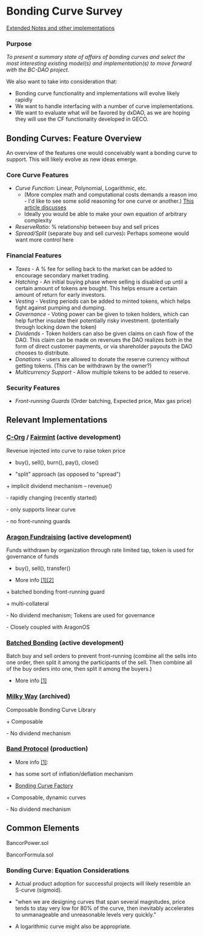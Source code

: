 # Bonding Curve Survey

[Extended Notes and other implementations](https://docs.google.com/document/d/1fBoe1enG_M7ReIycURh_uH6k9mmGz_Sp07j19mCcKCo/edit#)

### Purpose
*To present a summary state of affairs of bonding curves and select the most interesting existing model(s) and implementation(s) to move forward with the BC-DAO project.*

We also want to take into consideration that:

- Bonding curve functionality and implementations will evolve likely rapidly
- We want to handle interfacing with a number of curve implementations.
- We want to evaluate what will be favored by dxDAO, as we are hoping they will use the CF functionality developed in GECO.

## Bonding Curves: Feature Overview

An overview of the features one would conceivably want a bonding curve to support. This will likely evolve as new ideas emerge.

### Core Curve Features

- *Curve Function*: Linear, Polynomial, Logarithmic, etc.
    - (More complex math and computational costs demands a reason imo - I'd like to see some solid reasoning for one curve or another.) [This article discusses](https://medium.com/thoughtchains/on-single-bonding-curves-for-continuous-token-models-a167f5ffef89)
    - Ideally you would be able to make your own equation of arbitrary complexity
- *ReserveRatio*: % relationship between buy and sell prices
- *Spread/Split* (separate buy and sell curves)**:** Perhaps someone would want more control here

### Financial Features

- *Taxes* - A % fee for selling back to the market can be added to encourage secondary market trading.
- *Hatching* - An initial buying phase where selling is disabled up until a certain amount of tokens are bought. This helps ensure a certain amount of return for early investors.
- *Vesting* - Vesting periods can be added to minted tokens, which helps fight against pumping and dumping.
- *Governance* - Voting power can be given to token holders, which can help further insulate their potentially risky investment. (potentially through locking down the token)
- *Dividends* - Token holders can also be given claims on cash flow of the DAO. This claim can be made on revenues the DAO realizes both in the form of direct customer payments, or via shareholder payouts the DAO chooses to distribute.
- *Donations* - users are allowed to donate the reserve currency without getting tokens. (This can be withdrawn by the owner?)
- *Multicurrency Support* - Allow multiple tokens to be added to reserve.

### Security Features

- *Front-running Guards* (Order batching, Expected price, Max gas price)

## Relevant Implementations

### [C-Org](https://github.com/C-ORG/whitepaper) / [Fairmint](https://github.com/Fairmint/c-org) (active development)

Revenue injected into curve to raise token price

- buy(), sell(), burn(), pay(), close()

- "split" approach (as opposed to "spread")

\+ implicit dividend mechanism – revenue()

\- rapidly changing (recently started)

\- only supports linear curve

\- no front-running guards

### [Aragon Fundraising](https://github.com/AragonBlack/fundraising) (active development)

Funds withdrawn by organization through rate limited tap, token is used for governance of funds

- buy(), sell(), transfer()

- More info [[1]](https://github.com/1Hive/Apiary)[[2]](https://blog.aragon.org/introducing-aragon-fundraising/)

\+ batched bonding front-running guard

\+ multi-collateral

\- No dividend mechanism; Tokens are used for governance

\- Closely coupled with AragonOS

### [Batched Bonding](https://github.com/okwme/BatchedBondingCurves) (active development)

Batch buy and sell orders to prevent front-running (combine all the sells into one order, then split it among the participants of the sell. Then combine all of the buy orders into one, then split it among the buyers.)

- More info [[1]](https://observablehq.com/@okwme/batched-bonding-curves)

### [Milky Way](https://github.com/convergentcx/milky-way/tree/master/contracts) (archived)

Composable Bonding Curve Library

\+ Composable

\- No dividend mechanism

### [Band Protocol](https://github.com/bandprotocol/contracts) (production)

- More info [[1]](https://developer.bandprotocol.com/docs/bonding-curve.html):

- has some sort of inflation/deflation mechanism

- [Bonding Curve Factory](https://github.com/bandprotocol/contracts/blob/master/contracts/factory/BondingCurveFactory.sol)

\+ Composable, dynamic curves

\- No dividend mechanism

## Common Elements

BancorPower.sol

BancorFormula.sol

### Bonding Curve: Equation Considerations

- Actual product adoption for successful projects will likely resemble an S-curve (sigmoid).

- "when we are designing curves that span several magnitudes, price tends to stay very low for 80% of the curve, then inevitably accelerates to unmanageable and unreasonable levels very quickly."

- A logarithmic curve might also be appropriate.

